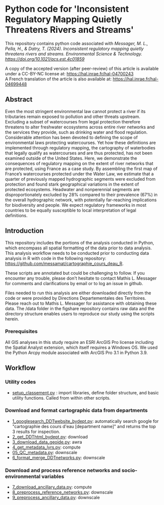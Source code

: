 # Python code for 'Inconsistent Regulatory Mapping Quietly Threatens Rivers and Streams'

This repository contains python code associated with _Messager, M. L., Pella, H., & Datry, T. (2024). 
Inconsistent regulatory mapping quietly threatens rivers and streams. Environmental Science & Technology. 
https://doi.org/10.1021/acs.est.4c01859_

A copy of the accepted version (after peer-review) of this article is available under a CC-BY-NC license
at: https://hal.inrae.fr/hal-04700243  
A French translation of the article is also available at: https://hal.inrae.fr/hal-04699448

## Abstract
Even the most stringent environmental law cannot  protect a river if its tributaries remain exposed to pollution and other
threats upstream. Excluding a subset of watercourses from legal protection therefore threatens to alter freshwater ecosystems across 
entire river networks and the services they provide, such as drinking water and flood regulation. 
Considerable attention has been devoted to defining the scope of environmental laws protecting watercourses. 
Yet how these definitions are implemented through regulatory mapping, the cartography of waterbodies that legally
qualify as watercourses and are thus protected, has not been examined outside of the United States.
Here, we demonstrate the consequences of regulatory mapping on the extent of river networks that are protected, 
using France as a case study. By assembling the first map of France’s watercourses protected under the Water Law, 
we estimate that a quarter of previously mapped hydrographic segments were excluded from protection and found stark 
geographical variations in the extent of protected ecosystems. Headwater and nonperennial segments are disproportionately 
excluded by 28% compared to their prevalence (67%) in the overall hydrographic network, with potentially far-reaching 
implications for biodiversity and people. We expect regulatory frameworks in most countries to be equally susceptible to 
local interpretation of legal definitions.

## Introduction

This repository includes the portions of the analysis conducted in Python, which encompass all spatial formatting of the
data prior to data analysis. This analysis workflow needs to be conducted prior to conducting data analysis in R with code in the 
following repository: https://github.com/messamat/cartographie_cours_deau_R. 

These scripts are annotated but could be challenging to follow. If you encounter any trouble, please don't hesitate
to contact Mathis L. Messager for comments and clarifications by email or to log an issue in github.

Files needed to run this analysis are either downloaded directly from the code or were provided by Directions
Departementales des Territoires. Please reach out to Mathis L. Messager for assistance with obtaining these data.
The /data folder in the figshare repository contains raw data and the directory structure enables users to reproduce our 
study using the scripts herein.

### Prerequisites
All GIS analyses in this study require an ESRI ArcGIS Pro license including the Spatial Analyst extension, 
which itself requires a Windows OS. We used the Python Arcpy module associated with ArcGIS Pro 3.1 in Python 3.9.

## Workflow
### Utility codes
- [setup_classement.py](https://github.com/messamat/cartographie_cours_deau/blob/master/setup_classement.py) : 
import libraries, define folder structure, and basic utility functions. Called from within other scripts.

### Download and format cartographic data from departments
- [1_googlesearch_DDTwebsite_bydept.py](https://github.com/messamat/cartographie_cours_deau/blob/master/1_googlesearch_DDTwebsite_bydept.py): 
automatically search google for "cartographie des cours d'eau [department name]" and returns the top 3 results for inspection.
- [2_get_DDThtml_bydept.py](https://github.com/messamat/cartographie_cours_deau/blob/master/2_get_DDThtml_bydept.py): 
download 
- [3_download_data_geoide.py](https://github.com/messamat/cartographie_cours_deau/blob/master/3_download_data_geoide.py): 
awra
- [4_get_metadata_lyrs.py](https://github.com/messamat/cartographie_cours_deau/blob/master/4_get_metadata_lyrs.py): 
compute 
- [05_QC_metadata.py](https://github.com/messamat/cartographie_cours_deau/blob/master/5_QC_metadata.py): 
downscale 
- [6_format_merge_DDTnetworks.py](https://github.com/messamat/cartographie_cours_deau/blob/master/6_format_merge_DDTnetworks.py): 
downscale 

### Download and process reference networks and socio-environmental variables
- [7_download_ancillary_data.py](https://github.com/messamat/cartographie_cours_deau/blob/master/7_download_ancillary_data.py): 
compute 
- [8_preprocess_reference_networks.py](https://github.com/messamat/cartographie_cours_deau/blob/master/8_preprocess_reference_networks.py): 
downscale 
- [9_preprocess_ancillary_data.py](https://github.com/messamat/cartographie_cours_deau/blob/master/9_preprocess_ancillary_data.py): 
downscale 
